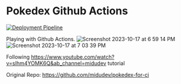 # Pokedex Github Actions

[![Deployment Pipeline](https://github.com/RMJuanRuiz/pokedex-github-actions/actions/workflows/pipeline.yml/badge.svg)](https://github.com/RMJuanRuiz/pokedex-github-actions/actions/workflows/pipeline.yml)

Playing with Github Actions.
![Screenshot 2023-10-17 at 6 59 14 PM](https://github.com/RMJuanRuiz/pokedex-github-actions/assets/49765252/e96d555c-69b3-4966-8727-ef4b9df887e3)
![Screenshot 2023-10-17 at 7 03 39 PM](https://github.com/RMJuanRuiz/pokedex-github-actions/assets/49765252/24eaa92b-3621-4a09-948c-32be52d4452f)

Following https://www.youtube.com/watch?v=sIhm4YOMK6Q&ab_channel=midudev tutorial

Original Repo: https://github.com/midudev/pokedex-for-ci
